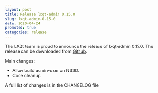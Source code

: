 ```yaml
---
layout: post
title: Release lxqt-admin 0.15.0
slug: lxqt-admin-0-15-0
date: 2020-04-24
promoted: true
categories: release
---
```

The LXQt team is proud to announce the release of lxqt-admin 0.15.0.
The release can be downloaded from [Github](https://github.com/lxqt/lxqt-admin/releases).

Main changes:

 * Allow build admin-user on NBSD.
 * Code cleanup.


A full list of changes is in the CHANGELOG file.
